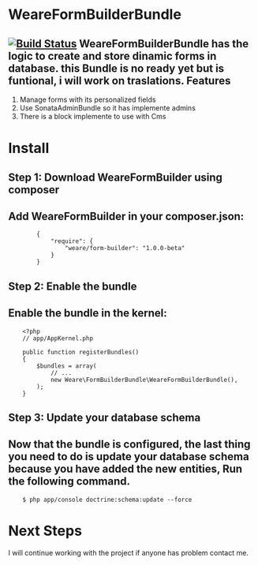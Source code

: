 # WeareFormBuilderBundle

[![Build Status](https://travis-ci.org/duvanmonsa/formbuilder.png)](https://travis-ci.org/duvanmonsa/FormBuilder)
WeareFormBuilderBundle has the logic to create and store dinamic forms in database.
this Bundle is no ready yet but is funtional, i will work on traslations.
Features
------------

1. Manage forms with its personalized fields
2. Use SonataAdminBundle so it has implemente admins
3. There is a block implemente to use with Cms

# Install

## Step 1: Download WeareFormBuilder using composer

Add WeareFormBuilder in your composer.json:
-----------

            {
                "require": {
                    "weare/form-builder": "1.0.0-beta"
                }
            }

## Step 2: Enable the bundle

Enable the bundle in the kernel:
-----------

        <?php
        // app/AppKernel.php

        public function registerBundles()
        {
            $bundles = array(
                // ...
                new Weare\FormBuilderBundle\WeareFormBuilderBundle(),
            );
        }

## Step 3: Update your database schema

Now that the bundle is configured, the last thing you need to do is update your database schema because you have added the new entities, 
Run the following command.
-----------
        $ php app/console doctrine:schema:update --force

# Next Steps

I will continue working with the project if anyone has problem contact me. 